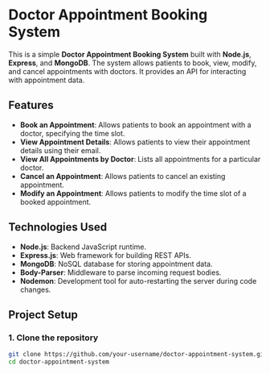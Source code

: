 # Doctor Appointment Booking System

This is a simple **Doctor Appointment Booking System** built with **Node.js**, **Express**, and **MongoDB**. The system allows patients to book, view, modify, and cancel appointments with doctors. It provides an API for interacting with appointment data.

## Features

- **Book an Appointment**: Allows patients to book an appointment with a doctor, specifying the time slot.
- **View Appointment Details**: Allows patients to view their appointment details using their email.
- **View All Appointments by Doctor**: Lists all appointments for a particular doctor.
- **Cancel an Appointment**: Allows patients to cancel an existing appointment.
- **Modify an Appointment**: Allows patients to modify the time slot of a booked appointment.

## Technologies Used

- **Node.js**: Backend JavaScript runtime.
- **Express.js**: Web framework for building REST APIs.
- **MongoDB**: NoSQL database for storing appointment data.
- **Body-Parser**: Middleware to parse incoming request bodies.
- **Nodemon**: Development tool for auto-restarting the server during code changes.

## Project Setup

### 1. Clone the repository

```bash
git clone https://github.com/your-username/doctor-appointment-system.git
cd doctor-appointment-system
